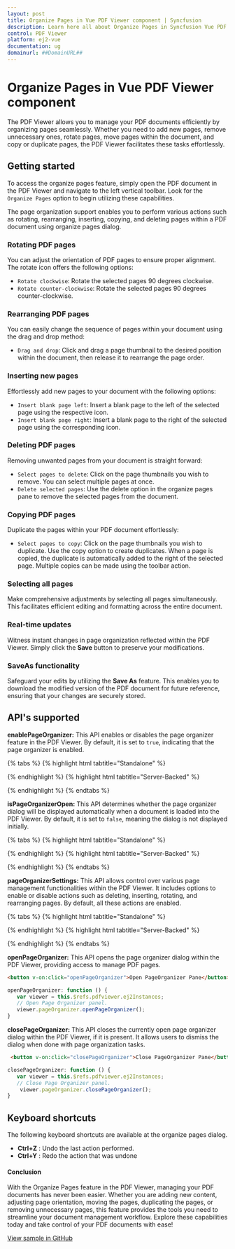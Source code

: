 ```yaml
---
layout: post
title: Organize Pages in Vue PDF Viewer component | Syncfusion
description: Learn here all about Organize Pages in Syncfusion Vue PDF Viewer component of Syncfusion Essential JS 2 and more.
control: PDF Viewer 
platform: ej2-vue
documentation: ug
domainurl: ##DomainURL##
---
```


# Organize Pages in Vue PDF Viewer component

The PDF Viewer allows you to manage your PDF documents efficiently by organizing pages seamlessly. Whether you need to add new pages, remove unnecessary ones, rotate pages, move pages within the document, and copy or duplicate pages, the PDF Viewer facilitates these tasks effortlessly.
 
## Getting started

To access the organize pages feature, simply open the PDF document in the PDF Viewer and navigate to the left vertical toolbar. Look for the `Organize Pages` option to begin utilizing these capabilities.

The page organization support enables you to perform various actions such as rotating, rearranging, inserting, copying, and deleting pages within a PDF document using organize pages dialog.

### Rotating PDF pages

You can adjust the orientation of PDF pages to ensure proper alignment. The rotate icon offers the following options:

* `Rotate clockwise`: Rotate the selected pages 90 degrees clockwise.
* `Rotate counter-clockwise`: Rotate the selected pages 90 degrees counter-clockwise.

### Rearranging PDF pages

You can easily change the sequence of pages within your document using the drag and drop method:

* `Drag and drop`: Click and drag a page thumbnail to the desired position within the document, then release it to rearrange the page order.

### Inserting new pages

Effortlessly add new pages to your document with the following options:

* `Insert blank page left`: Insert a blank page to the left of the selected page using the respective icon.
* `Insert blank page right`: Insert a blank page to the right of the selected page using the corresponding icon.

### Deleting PDF pages

Removing unwanted pages from your document is straight forward:

* `Select pages to delete`: Click on the page thumbnails you wish to remove. You can select multiple pages at once.
* `Delete selected pages`: Use the delete option in the organize pages pane to remove the selected pages from the document.

### Copying PDF pages

Duplicate the pages within your PDF document effortlessly:

* `Select pages to copy`: Click on the page thumbnails you wish to duplicate. Use the copy option to create duplicates. When a page is copied, the duplicate is automatically added to the right of the selected page. Multiple copies can be made using the toolbar action.

### Selecting all pages 

Make comprehensive adjustments by selecting all pages simultaneously. This facilitates efficient editing and formatting across the entire document.

### Real-time updates 

Witness instant changes in page organization reflected within the PDF Viewer. Simply click the **Save** button to preserve your modifications.

### SaveAs functionality 

Safeguard your edits by utilizing the **Save As** feature. This enables you to download the modified version of the PDF document for future reference, ensuring that your changes are securely stored.
  
## API's supported

**enablePageOrganizer:** This API enables or disables the page organizer feature in the PDF Viewer. By default, it is set to `true`, indicating that the page organizer is enabled.

{% tabs %}
{% highlight html tabtitle="Standalone" %}

<template>
  <div id="app">
      <ejs-pdfviewer
          id="pdfViewer"
          ref="pdfviewer"
          :documentPath="documentPath"
          :resourceUrl="resourceUrl"
          :enablePageOrganizer=true>
      </ejs-pdfviewer>
  </div>
</template>

<script>
import Vue from 'vue';
import {  PdfViewerPlugin, Toolbar, Magnification, Navigation, LinkAnnotation,
          BookmarkView, Annotation, ThumbnailView, Print, TextSelection,
          TextSearch, FormFields, FormDesigner, PageOrganizer } from '@syncfusion/ej2-vue-pdfviewer';
Vue.use(PdfViewerPlugin);

export default {
  name: 'app',
  data () {
    return {
      documentPath:"https://cdn.syncfusion.com/content/pdf/pdf-succinctly.pdf",
      resourceUrl: 'https://cdn.syncfusion.com/ej2/25.1.35/dist/ej2-pdfviewer-lib',
    };
  },
  
  provide: {
    PdfViewer: [ Toolbar, Magnification, Navigation, LinkAnnotation, BookmarkView, ThumbnailView, 
                 Print, TextSelection, TextSearch, Annotation, FormFields, FormDesigner, PageOrganizer ]},

}
</script>

{% endhighlight %}
{% highlight html tabtitle="Server-Backed" %}
<template>
  <div id="app">
      <ejs-pdfviewer
          id="pdfViewer"
          ref="pdfviewer"
          :serviceUrl="serviceUrl"
          :documentPath="documentPath"
          :enablePageOrganizer=true>
      </ejs-pdfviewer>
  </div>
</template>

<script>
import Vue from 'vue';
import {  PdfViewerPlugin, Toolbar, Magnification, Navigation, LinkAnnotation,
          BookmarkView, Annotation, ThumbnailView, Print, TextSelection,
          TextSearch, FormFields, FormDesigner, PageOrganizer } from '@syncfusion/ej2-vue-pdfviewer';
Vue.use(PdfViewerPlugin);

export default {
  name: 'app',
  data () {
    return {
      serviceUrl:"https://services.syncfusion.com/vue/production/api/pdfviewer",
      documentPath:"https://cdn.syncfusion.com/content/pdf/pdf-succinctly.pdf",
    };
  },
  
  provide: {
    PdfViewer: [ Toolbar, Magnification, Navigation, LinkAnnotation, BookmarkView, ThumbnailView, 
                 Print, TextSelection, TextSearch, Annotation, FormFields, FormDesigner, PageOrganizer ]},

}
</script>
{% endhighlight %}
{% endtabs %}

**isPageOrganizerOpen:** This API determines whether the page organizer dialog will be displayed automatically when a document is loaded into the PDF Viewer. By default, it is set to `false`, meaning the dialog is not displayed initially.

{% tabs %}
{% highlight html tabtitle="Standalone" %}

<template>
  <div id="app">
      <ejs-pdfviewer
          id="pdfViewer"
          ref="pdfviewer"
          :documentPath="documentPath"
          :resourceUrl="resourceUrl"
          :isPageOrganizerOpen = true>
      </ejs-pdfviewer>
  </div>
</template>

<script>
import Vue from 'vue';
import {  PdfViewerPlugin, Toolbar, Magnification, Navigation, LinkAnnotation,
          BookmarkView, Annotation, ThumbnailView, Print, TextSelection,
          TextSearch, FormFields, FormDesigner, PageOrganizer } from '@syncfusion/ej2-vue-pdfviewer';
Vue.use(PdfViewerPlugin);

export default {
  name: 'app',
  data () {
    return {
      documentPath:"https://cdn.syncfusion.com/content/pdf/pdf-succinctly.pdf",
      resourceUrl: 'https://cdn.syncfusion.com/ej2/25.1.35/dist/ej2-pdfviewer-lib',
    };
  },
  
  provide: {
    PdfViewer: [ Toolbar, Magnification, Navigation, LinkAnnotation, BookmarkView, ThumbnailView, 
                 Print, TextSelection, TextSearch, Annotation, FormFields, FormDesigner, PageOrganizer ]},

}
</script>

{% endhighlight %}
{% highlight html tabtitle="Server-Backed" %}
<template>
  <div id="app">
      <ejs-pdfviewer
          id="pdfViewer"
          ref="pdfviewer"
          :serviceUrl="serviceUrl"
          :documentPath="documentPath"
          :isPageOrganizerOpen = true>
      </ejs-pdfviewer>
  </div>
</template>

<script>
import Vue from 'vue';
import {  PdfViewerPlugin, Toolbar, Magnification, Navigation, LinkAnnotation,
          BookmarkView, Annotation, ThumbnailView, Print, TextSelection,
          TextSearch, FormFields, FormDesigner, PageOrganizer } from '@syncfusion/ej2-vue-pdfviewer';
Vue.use(PdfViewerPlugin);

export default {
  name: 'app',
  data () {
    return {
      serviceUrl:"https://services.syncfusion.com/vue/production/api/pdfviewer",
      documentPath:"https://cdn.syncfusion.com/content/pdf/pdf-succinctly.pdf",
    };
  },
  
  provide: {
    PdfViewer: [ Toolbar, Magnification, Navigation, LinkAnnotation, BookmarkView, ThumbnailView, 
                 Print, TextSelection, TextSearch, Annotation, FormFields, FormDesigner, PageOrganizer ]},

}
</script>
{% endhighlight %}
{% endtabs %}

**pageOrganizerSettings:** This API allows control over various page management functionalities within the PDF Viewer. It includes options to enable or disable actions such as deleting, inserting, rotating, and rearranging pages. By default, all these actions are enabled.

{% tabs %}
{% highlight html tabtitle="Standalone" %}

<template>
  <div id="app">
      <ejs-pdfviewer
          id="pdfViewer"
          ref="pdfviewer"
          :documentPath="documentPath"
          :resourceUrl="resourceUrl"
          :pageOrganizerSettings="pageOrganizerSettings">
      </ejs-pdfviewer>
  </div>
</template>

<script>
import Vue from 'vue';
import {  PdfViewerPlugin, Toolbar, Magnification, Navigation, LinkAnnotation,
          BookmarkView, Annotation, ThumbnailView, Print, TextSelection,
          TextSearch, FormFields, FormDesigner, PageOrganizer } from '@syncfusion/ej2-vue-pdfviewer';
Vue.use(PdfViewerPlugin);

export default {
  name: 'app',
  data () {
    return {
      documentPath:"https://cdn.syncfusion.com/content/pdf/pdf-succinctly.pdf",
      resourceUrl: 'https://cdn.syncfusion.com/ej2/25.1.35/dist/ej2-pdfviewer-lib',
      pageOrganizerSettings : {canDelete: true, canInsert: true, canRotate: true, canCopy: true, canRearrange: true}
    };
  },
  
  provide: {
    PdfViewer: [ Toolbar, Magnification, Navigation, LinkAnnotation, BookmarkView, ThumbnailView, 
                 Print, TextSelection, TextSearch, Annotation, FormFields, FormDesigner, PageOrganizer ]},

}
</script>

{% endhighlight %}
{% highlight html tabtitle="Server-Backed" %}
<template>
  <div id="app">
      <ejs-pdfviewer
          id="pdfViewer"
          ref="pdfviewer"
          :serviceUrl="serviceUrl"
          :documentPath="documentPath"
          :pageOrganizerSettings="pageOrganizerSettings">
      </ejs-pdfviewer>
  </div>
</template>

<script>
import Vue from 'vue';
import {  PdfViewerPlugin, Toolbar, Magnification, Navigation, LinkAnnotation,
          BookmarkView, Annotation, ThumbnailView, Print, TextSelection,
          TextSearch, FormFields, FormDesigner, PageOrganizer } from '@syncfusion/ej2-vue-pdfviewer';
Vue.use(PdfViewerPlugin);

export default {
  name: 'app',
  data () {
    return {
      serviceUrl:"https://services.syncfusion.com/vue/production/api/pdfviewer",
      documentPath:"https://cdn.syncfusion.com/content/pdf/pdf-succinctly.pdf",
      pageOrganizerSettings : {canDelete: true, canInsert: true, canRotate: true, canCopy: true, canRearrange: true}
    };
  },
  
  provide: {
    PdfViewer: [ Toolbar, Magnification, Navigation, LinkAnnotation, BookmarkView, ThumbnailView, 
                 Print, TextSelection, TextSearch, Annotation, FormFields, FormDesigner, PageOrganizer ]},

}
</script>
{% endhighlight %}
{% endtabs %}

**openPageOrganizer:** This API opens the page organizer dialog within the PDF Viewer, providing access to manage PDF pages.

```html
<button v-on:click="openPageOrganizer">Open PageOrganizer Pane</button>
```

```ts
openPageOrganizer: function () {
   var viewer = this.$refs.pdfviewer.ej2Instances;
   // Open Page Organizer panel.
   viewer.pageOrganizer.openPageOrganizer();
}
```

**closePageOrganizer:** This API closes the currently open page organizer dialog within the PDF Viewer, if it is present. It allows users to dismiss the dialog when done with page organization tasks.

```html
 <button v-on:click="closePageOrganizer">Close PageOrganizer Pane</button>
```

```ts
closePageOrganizer: function () {
   var viewer = this.$refs.pdfviewer.ej2Instances;
   // Close Page Organizer panel.
    viewer.pageOrganizer.closePageOrganizer();
}
```

## Keyboard shortcuts

The following keyboard shortcuts are available at the organize pages dialog.

* **Ctrl+Z** : Undo the last action performed.
* **Ctrl+Y** : Redo the action that was undone

#### Conclusion

With the Organize Pages feature in the PDF Viewer, managing your PDF documents has never been easier. Whether you are adding new content, adjusting page orientation, moving the pages, duplicating the pages, or removing unnecessary pages, this feature provides the tools you need to streamline your document management workflow. Explore these capabilities today and take control of your PDF documents with ease!

[View sample in GitHub](https://github.com/SyncfusionExamples/vue-pdf-viewer-examples/tree/master/How%20to/Organize%20pdf)